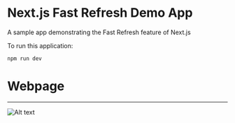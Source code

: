 # Next.js Fast Refresh Demo App

A sample app demonstrating the Fast Refresh feature of Next.js

To run this application:

```
npm run dev
```

# Webpage
----------------------


![Alt text](screenshot.png)
